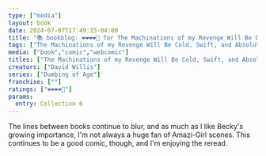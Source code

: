 ```yaml
---
type: ["media"]
layout: book
date: 2024-07-07T17:49:15-04:00
title: "📚 bookblog: ❤️❤️❤️❤️🖤 for The Machinations of my Revenge Will Be Cold, Swift, and Absolutely Ridiculous (A Sixth Dumbing of Age Collection), by David Willis"
tags: ["The Machinations of my Revenge Will Be Cold, Swift, and Absolutely Ridiculous","David Willis","Dumbing of Age","webcomics"]
media: ["book","comic","webcomic"]
titles: ["The Machinations of my Revenge Will Be Cold, Swift, and Absolutely Ridiculous"]
creators: ["David Willis"]
series: ["Dumbing of Age"]
franchise: [""]
ratings: ["❤️❤️❤️❤️🖤"]
params:
  entry: Collection 6
---
```


The lines between books continue to blur, and as much as I like Becky's growing importance, I'm not always a huge fan of Amazi-Girl scenes. This continues to be a good comic, though, and I'm enjoying the reread.
